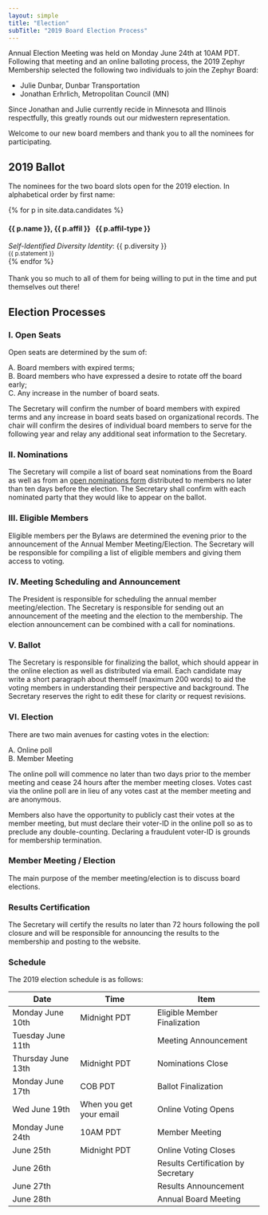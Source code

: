 ```yaml
---
layout: simple
title: "Election"
subTitle: "2019 Board Election Process"
---
```


Annual Election Meeting was held on Monday June 24th at 10AM PDT. Following that meeting and an online balloting process, the 2019 Zephyr Membership selected the following two individuals to join the Zephyr Board:

 - Julie Dunbar, Dunbar Transportation  
 - Jonathan Erhrlich, Metropolitan Council (MN)  

Since Jonathan and Julie currently recide in Minnesota and Illinois respectfully, this greatly rounds out our midwestern representation.

Welcome to our new board members and thank you to all the nominees for participating.

## 2019 Ballot

The nominees for the two board slots open for the 2019 election. In alphabetical order by first name:

<div class='row'>
{% for p in site.data.candidates %}
<div class='col-lg-10'>
<h4>{{ p.name }}, {{ p.affil }}&nbsp;&nbsp;&nbsp;<span class="badge">{{ p.affil-type }}</span></h4>
<em>Self-Identified Diversity Identity</em>: <span class="badge">{{ p.diversity }}</span><br/>
<small>{{ p.statement }}
</small>
</div>
{% endfor %}
</div>

<br/>
Thank you so much to all of them for being willing to put in the time and put themselves out there!

## Election Processes

### I. Open Seats  

Open seats are determined by the sum of:  

 A. Board members with expired terms;  
 B. Board members who have expressed a desire to rotate off the board early;  
 C. Any increase in the number of board seats.

The Secretary will confirm the number of board members with expired terms and any increase in board seats based on organizational records.  The chair will confirm the desires of individual board members to serve for the following year and relay any additional seat information to the Secretary.

### II. Nominations  

The Secretary will compile a list of board seat nominations from the Board as well as from an [open nominations form](https://forms.gle/M4exbHVa2LsmYAmd6) distributed to members no later than ten days before the election.   The Secretary shall confirm with each nominated party that they would like to appear on the ballot.

### III. Eligible Members
Eligible members per the Bylaws are determined the evening prior to the announcement of the Annual Member Meeting/Election.  The Secretary will be responsible for compiling a list of eligible members and giving them access to voting.

### IV. Meeting Scheduling and Announcement  

The President is responsible for scheduling the annual member meeting/election.  The Secretary is responsible for sending out an announcement of the meeting and the election to the membership.  The election announcement can be combined with a call for nominations.

### V. Ballot

The Secretary is responsible for finalizing the ballot, which should appear in the online election as well as distributed via email.  Each candidate may write a short paragraph about themself (maximum 200 words) to aid the voting members in understanding their perspective and background.  The Secretary reserves the right to edit these for clarity or request revisions.

### VI. Election  

There are two main avenues for casting votes in the election:  

 A. Online poll  
 B. Member Meeting  

The online poll will commence no later than two days prior to the member meeting and cease 24 hours after the member meeting closes.  Votes cast via the online poll are in lieu of any votes cast at the member meeting and are anonymous.

Members also have the opportunity to publicly cast their votes at the member meeting, but must declare their voter-ID in the online poll so as to preclude any double-counting.  Declaring a fraudulent voter-ID is grounds for membership termination.

### Member Meeting / Election

The main purpose of the member meeting/election is to discuss board elections.  

### Results Certification

The Secretary will certify the results no later than 72 hours following the poll closure and will be responsible for announcing the results to the membership and posting to the website.

### Schedule  

The 2019 election schedule is as follows:

**Date** | **Time** | **Item**
--- | --- | ---
Monday June 10th | Midnight PDT | Eligible Member Finalization
Tuesday June 11th | | Meeting Announcement
Thursday June 13th | Midnight PDT | Nominations Close
Monday June 17th |  COB PDT | Ballot Finalization
Wed June 19th | When you get your email | Online Voting Opens
Monday June 24th | 10AM PDT | Member Meeting
June 25th | Midnight PDT | Online Voting Closes
June 26th | | Results Certification by Secretary
June 27th | | Results Announcement
June 28th | | Annual Board Meeting
